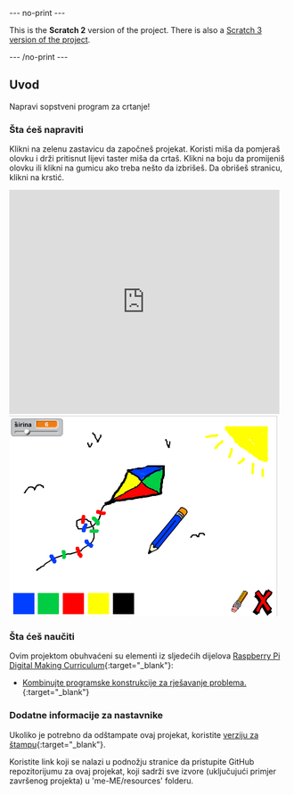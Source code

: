 --- no-print ---

This is the **Scratch 2** version of the project. There is also a [Scratch 3 version of the project](https://projects.raspberrypi.org/me-ME/projects/paint-box).

--- /no-print ---

## Uvod

Napravi sopstveni program za crtanje!

### Šta ćeš napraviti

Klikni na zelenu zastavicu da započneš projekat. Koristi miša da pomjeraš olovku i drži pritisnut lijevi taster miša da crtaš. Klikni na boju da promijeniš olovku ili klikni na gumicu ako treba nešto da izbrišeš. Da obrišeš stranicu, klikni na krstić.

<div class="scratch-preview">
  <iframe allowtransparency="true" width="485" height="402" src="https://scratch.mit.edu/projects/embed/239832268/?autostart=false" frameborder="0"></iframe>
  <img src="images/paint-final.png">
</div>

### Šta ćeš naučiti

Ovim projektom obuhvaćeni su elementi iz sljedećih dijelova [Raspberry Pi Digital Making Curriculum](http://rpf.io/curriculum){:target="_blank"}:

+ [Kombinujte programske konstrukcije za rješavanje problema.](https://www.raspberrypi.org/curriculum/programming/builder){:target="_blank"}

### Dodatne informacije za nastavnike

Ukoliko je potrebno da odštampate ovaj projekat, koristite [verziju za štampu](https://projects.raspberrypi.org/me-ME/projects/paint-box-scratch2/print){:target="_blank"}.

Koristite link koji se nalazi u podnožju stranice da pristupite GitHub repozitorijumu za ovaj projekat, koji sadrži sve izvore (uključujući primjer završenog projekta) u 'me-ME/resources' folderu.